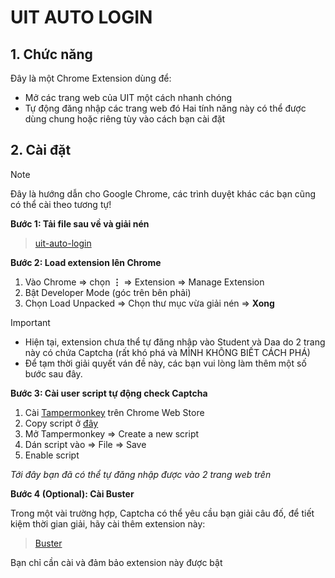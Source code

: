 
# UIT AUTO LOGIN 

## 1. Chức năng
Đây là một Chrome Extension dùng để: 
- Mở các trang web của UIT một cách nhanh chóng
- Tự động đăng nhập các trang web đó
Hai tính năng này có thể được dùng chung hoặc riêng tùy vào cách bạn cài đặt
## 2. Cài đặt 
> [!NOTE]
> Đây là hướng dẫn cho Google Chrome, các trình duyệt khác các bạn cũng có thể cài theo tương tự!

**Bước 1: Tải file sau về và giải nén**
> [uit-auto-login](https://github.com/giakiet05/uit-auto-login/releases/download/untagged-e9a6311c5a9a8d53494a/uit-auto-login.zip)

**Bước 2: Load extension lên Chrome**
1. Vào Chrome => chọn **⋮** => Extension => Manage Extension
2. Bật Developer Mode (góc trên bên phải)
3. Chọn Load Unpacked => Chọn thư mục vừa giải nén => **Xong**

> [!IMPORTANT]
> - Hiện tại, extension chưa thể tự đăng nhập vào Student và Daa do 2 trang này có chứa Captcha (rất khó phá và MÌNH KHÔNG BIẾT CÁCH PHÁ)
> - Để tạm thời giải quyết ván đề này, các bạn vui lòng làm thêm một số bước sau đây.

**Bước 3: Cài user script tự động check Captcha**

1. Cài [Tampermonkey](https://chromewebstore.google.com/detail/tampermonkey/dhdgffkkebhmkfjojejmpbldmpobfkfo) trên Chrome Web Store
2. Copy script ở [đây](https://greasyfork.org/en/scripts/494965-auto-click-i-m-not-a-robot/code?fbclid=IwZXh0bgNhZW0CMTEAAR3zGL3Hs6jzN6XcI9l-JeW_-fnytghMQVRPxX0G4QAbCKYjDYS6oRqbw0k_aem_EzoheU6LQoTRWwWMRc3QwQ)
3. Mở Tampermonkey => Create a new script
4. Dán script vào => File => Save
5. Enable script
   
_Tới đây bạn đã có thể tự đăng nhập được vào 2 trang web trên_

**Bước 4 (Optional): Cài Buster**

Trong một vài trường hợp, Captcha có thể yêu cầu bạn giải câu đố, để tiết kiệm thời gian giải, hãy cài thêm extension này:
> [Buster](https://chromewebstore.google.com/detail/buster-captcha-solver-for/mpbjkejclgfgadiemmefgebjfooflfhl)

Bạn chỉ cần cài và đảm bảo extension này được bật

